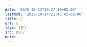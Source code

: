 ```yaml
---
date: '2025-10-13T10:27:10+08:00'
lastmod: '2025-10-14T21:46:45-08:00'
title: 􂶷
url: 􂶷
tags: [棼]
src: DCCV
note:
---
```

